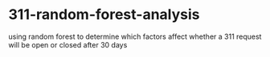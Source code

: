 # 311-random-forest-analysis
using random forest to determine which factors affect whether a 311 request will be open or closed after 30 days
